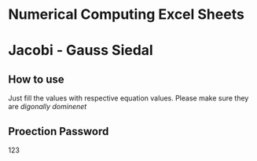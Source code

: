 # Numerical Computing Excel Sheets
 
# Jacobi - Gauss Siedal
## How to use
Just fill the values with respective equation values. Please make sure they are *digonally dominenet*

## Proection Password
123

